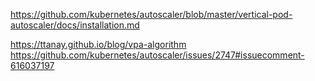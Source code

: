 https://github.com/kubernetes/autoscaler/blob/master/vertical-pod-autoscaler/docs/installation.md

https://ttanay.github.io/blog/vpa-algorithm
https://github.com/kubernetes/autoscaler/issues/2747#issuecomment-616037197
